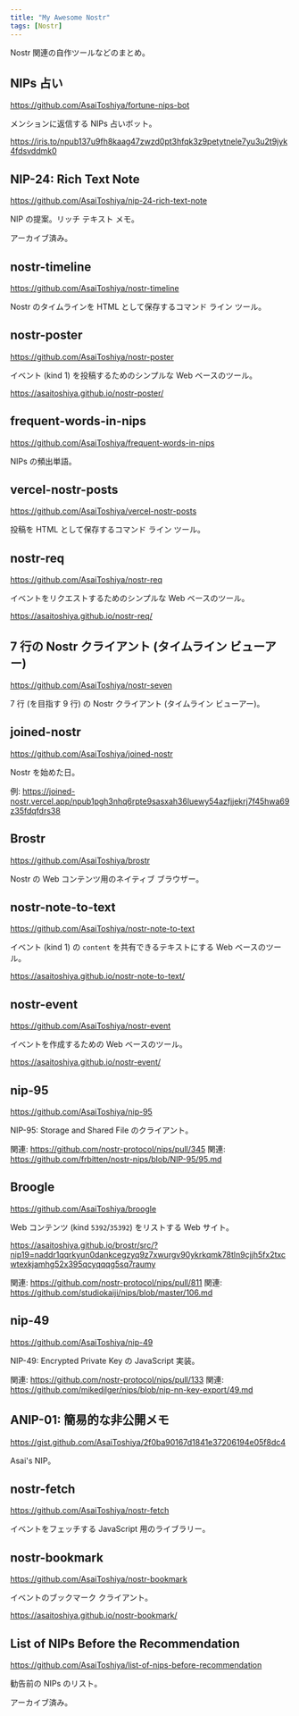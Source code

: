 ```yaml
---
title: "My Awesome Nostr"
tags: [Nostr]
---
```


Nostr 関連の自作ツールなどのまとめ。

<!-- more -->

## NIPs 占い

https://github.com/AsaiToshiya/fortune-nips-bot

メンションに返信する NIPs 占いボット。

https://iris.to/npub137u9fh8kaag47zwzd0pt3hfqk3z9petytnele7yu3u2t9jyk4fdsvddmk0

## NIP-24: Rich Text Note

https://github.com/AsaiToshiya/nip-24-rich-text-note

NIP の提案。リッチ テキスト メモ。

アーカイブ済み。

## nostr-timeline

https://github.com/AsaiToshiya/nostr-timeline

Nostr のタイムラインを HTML として保存するコマンド ライン ツール。

## nostr-poster

https://github.com/AsaiToshiya/nostr-poster

イベント (kind 1) を投稿するためのシンプルな Web ベースのツール。

https://asaitoshiya.github.io/nostr-poster/

## frequent-words-in-nips

https://github.com/AsaiToshiya/frequent-words-in-nips

NIPs の頻出単語。

## vercel-nostr-posts

https://github.com/AsaiToshiya/vercel-nostr-posts

投稿を HTML として保存するコマンド ライン ツール。

## nostr-req

https://github.com/AsaiToshiya/nostr-req

イベントをリクエストするためのシンプルな Web ベースのツール。

https://asaitoshiya.github.io/nostr-req/

## 7 行の Nostr クライアント (タイムライン ビューアー)

https://github.com/AsaiToshiya/nostr-seven

7 行 (を目指す 9 行) の Nostr クライアント (タイムライン ビューアー)。

## joined-nostr

https://github.com/AsaiToshiya/joined-nostr

Nostr を始めた日。

例: https://joined-nostr.vercel.app/npub1pgh3nhq6rpte9sasxah36luewy54azfjjekrj7f45hwa69z35fdqfdrs38

## Brostr

https://github.com/AsaiToshiya/brostr

Nostr の Web コンテンツ用のネイティブ ブラウザー。

## nostr-note-to-text

https://github.com/AsaiToshiya/nostr-note-to-text

イベント (kind 1) の `content` を共有できるテキストにする Web ベースのツール。

https://asaitoshiya.github.io/nostr-note-to-text/

## nostr-event

https://github.com/AsaiToshiya/nostr-event

イベントを作成するための Web ベースのツール。

https://asaitoshiya.github.io/nostr-event/

## nip-95

https://github.com/AsaiToshiya/nip-95

NIP-95: Storage and Shared File のクライアント。

関連: https://github.com/nostr-protocol/nips/pull/345
関連: https://github.com/frbitten/nostr-nips/blob/NIP-95/95.md

## Broogle

https://github.com/AsaiToshiya/broogle

Web コンテンツ (kind `5392`/`35392`) をリストする Web サイト。

https://asaitoshiya.github.io/brostr/src/?nip19=naddr1qqrkyun0dankcegzyq9z7xwurgv90ykrkqmk78tln9cjjh5fx2txcwtexkjamhg52x395qcyqqqg5sq7raumy

関連: https://github.com/nostr-protocol/nips/pull/811
関連: https://github.com/studiokaiji/nips/blob/master/106.md

## nip-49

https://github.com/AsaiToshiya/nip-49

NIP-49: Encrypted Private Key の JavaScript 実装。

関連: https://github.com/nostr-protocol/nips/pull/133
関連: https://github.com/mikedilger/nips/blob/nip-nn-key-export/49.md

## ANIP-01: 簡易的な非公開メモ

https://gist.github.com/AsaiToshiya/2f0ba90167d1841e37206194e05f8dc4

Asai's NIP。

## nostr-fetch

https://github.com/AsaiToshiya/nostr-fetch

イベントをフェッチする JavaScript 用のライブラリー。

## nostr-bookmark

https://github.com/AsaiToshiya/nostr-bookmark

イベントのブックマーク クライアント。

https://asaitoshiya.github.io/nostr-bookmark/

## List of NIPs Before the Recommendation

https://github.com/AsaiToshiya/list-of-nips-before-recommendation

勧告前の NIPs のリスト。

アーカイブ済み。
